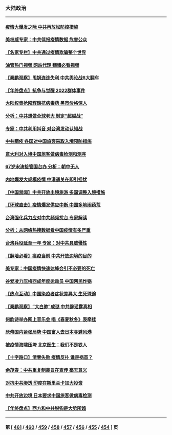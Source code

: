 ### 大陆政治
---
#### [疫情大爆发之际 中共再放松防控措施](../../pages/ncid277/n13894091.md?12291645) 
#### [美权威专家：中共低报疫情数据 危害公众](../../pages/ncid277/n13893851.md?12291645) 
#### [【名家专栏】中共通过疫情欺骗整个世界](../../pages/ncid277/n13893664.md?12291645) 
#### [油管热门视频 网站代理 翻墙必看视频](http://138.2.39.72:81/youtube.html?epic-marker?12291645)
#### [【秦鹏观察】甩锅连连失利 中共舆论战6大翻车](../../pages/ncid277/n13893882.md?12291645) 
#### [【年终盘点】抗争与觉醒 2022群体事件](../../pages/ncid277/n13888314.md?12291645) 
#### [大陆权贵抢囤辉瑞抗病毒药 黑市价格惊人](../../pages/ncid277/n13893845.md?12291645) 
#### [分析：中共想做全球老大 制定“超越战”](../../pages/ncid277/n13893665.md?12291645) 
#### [专家：中共利用抖音 对台湾发动认知战](../../pages/ncid277/n13892529.md?12291645) 
#### [中共瞒疫 各国对中国旅客采取入境预防措施](../../pages/ncid277/n13893740.md?12291645) 
#### [意大利对入境中国旅客做病毒检测和测序](../../pages/ncid277/n13893791.md?12291645) 
#### [67岁宋涛接管国台办 分析：朝中无人](../../pages/ncid277/n13893607.md?12291645) 
#### [内地爆发大规模疫情 中港通关在即引担忧](../../pages/ncid277/n13893691.md?12291645) 
#### [【中国禁闻】中共开放出境旅游 多国调整入境措施](../../pages/ncid277/n13893081.md?12291645) 
#### [【环球直击】疫情爆发供应中断 中国多地闹药荒](../../pages/ncid277/n13893073.md?12291645) 
#### [台湾强化兵力应对中共频频扰台 专家解读](../../pages/ncid277/n13893191.md?12291645) 
#### [分析：从网络热搜数据看中国疫情有多严重](../../pages/ncid277/n13893186.md?12291645) 
#### [台湾兵役延至一年 专家：对中共具威慑性](../../pages/ncid277/n13893127.md?12291645) 
#### [【翻墙必看】瘟疫当前 中共开放边境的目的](../../pages/ncid277/n13893165.md?12291645) 
#### [美专家：中国疫情快速达峰会引不必要的死亡](../../pages/ncid277/n13892430.md?12291645) 
#### [谷爱凌力压梅西成年度运动员 中国网民炸锅](../../pages/ncid277/n13893060.md?12291645) 
#### [【热点互动】中国染疫者症状差异大 生死殊途](../../pages/ncid277/n13893050.md?12291645) 
#### [【秦鹏观察】“大白肺”成谜 中共辟谣露真相](../../pages/ncid277/n13893039.md?12291645) 
#### [何韵诗举办网上音乐会 唱《春夏秋冬》表牵挂](../../pages/ncid277/n13893094.md?12291645) 
#### [厌倦国内紧张局势 中国富人去日本寻避风港](../../pages/ncid277/n13893099.md?12291645) 
#### [被疫情海啸压垮 北京医生：我们不是铁人](../../pages/ncid277/n13893026.md?12291645) 
#### [【十字路口】清零失败 疫情反扑 谁是祸首？](../../pages/ncid277/n13893035.md?12291645) 
#### [余茂春：中共重复制裁旨在宣传 毫无意义](../../pages/ncid277/n13893038.md?12291645) 
#### [对抗中共渗透 印度在斯里兰卡加大投资](../../pages/ncid277/n13892887.md?12291645) 
#### [中共开放边境 日本要求中国旅客做病毒检测](../../pages/ncid277/n13892983.md?12291645) 
#### [【年终盘点】西方和中共脱钩是大势所趋](../../pages/ncid277/n13887940.md?12291645) 

---
#### 第 [ [461](./461.md?12291645) / [460](./460.md?12291645) / [459](./459.md?12291645) / [458](./458.md?12291645) / [457](./457.md?12291645) / [456](./456.md?12291645) / [455](./455.md?12291645) / [454](./454.md?12291645) ] 页
